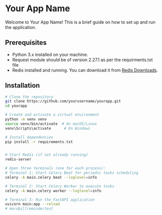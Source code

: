 # Your App Name

Welcome to Your App Name! This is a brief guide on how to set up and run the application.

## Prerequisites

- Python 3.x installed on your machine.
- Request module should be of version 2.27.1 as per the requirments.txt file
- Redis installed and running. You can download it from [Redis Downloads](https://redis.io/download).

## Installation

```bash
# Clone the repository
git clone https://github.com/yourusername/yourapp.git
cd yourapp

# Create and activate a virtual environment
python -m venv venv
source venv/bin/activate  # On macOS/Linux
venv\Scripts\activate      # On Windows

# Install dependencies
pip install -r requirements.txt


# Start Redis (if not already running)
redis-server

# Open three terminals (one for each process):
# Terminal 1: Start Celery Beat for periodic tasks scheduling
celery -A main.celery beat --loglevel=info

# Terminal 2: Start Celery Worker to execute tasks
celery -A main.celery worker --loglevel=info

# Terminal 3: Run the FastAPI application
uvicorn main:app --reload
# morubillremindertest
